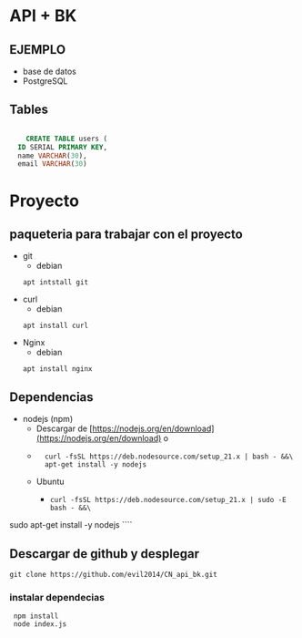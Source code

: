 # API + BK
## EJEMPLO
+ base de datos
 + PostgreSQL
## Tables
```` sql

    CREATE TABLE users (
  ID SERIAL PRIMARY KEY,
  name VARCHAR(30),
  email VARCHAR(30)
````
# Proyecto
## paqueteria para trabajar con el proyecto
+ git
    + debian
    ```` Console
    apt intstall git
    ```` 
+ curl
    + debian
    ```` Console
    apt install curl
    ````
+  Nginx
    + debian
    ```` Console
    apt install nginx
    ```` 
## Dependencias
+ nodejs (npm)
    + Descargar de [https://nodejs.org/en/download](https://nodejs.org/en/download)
    o
    + ```` Console 
        curl -fsSL https://deb.nodesource.com/setup_21.x | bash - &&\
        apt-get install -y nodejs
      ```` 
    + Ubuntu
        + ```` Console
          curl -fsSL https://deb.nodesource.com/setup_21.x | sudo -E bash - &&\
sudo apt-get install -y nodejs
          ````  


## Descargar de github y desplegar
```` console
git clone https://github.com/evil2014/CN_api_bk.git
````
### instalar dependecias
```` console
 npm install
 node index.js
````



